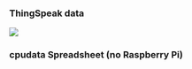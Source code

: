 ### ThingSpeak data

![](https://github.com/zzatuchn/ee322/blob/main/lab7/thingspeak.png)

### cpudata Spreadsheet (no Raspberry Pi)
